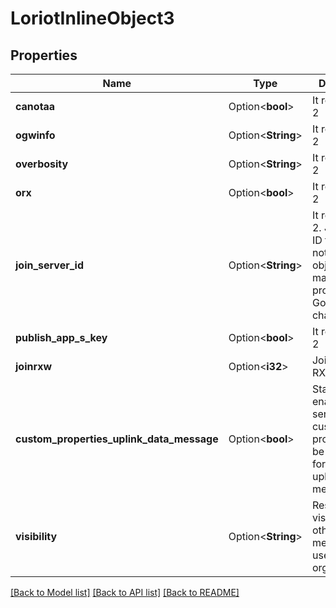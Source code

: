 # LoriotInlineObject3

## Properties

Name | Type | Description | Notes
------------ | ------------- | ------------- | -------------
**canotaa** | Option<**bool**> | It requires tier 2 | [optional]
**ogwinfo** | Option<**String**> | It requires tier 2 | [optional]
**overbosity** | Option<**String**> | It requires tier 2 | [optional]
**orx** | Option<**bool**> | It requires tier 2 | [optional]
**join_server_id** | Option<**String**> | It requires tier 2. Join Server ID to use. If not string, object with main properties. Going to change. | [optional]
**publish_app_s_key** | Option<**bool**> | It requires tier 2 | [optional]
**joinrxw** | Option<**i32**> | Join requests RX window | [optional]
**custom_properties_uplink_data_message** | Option<**bool**> | Status flag to enable/disable sending custom properties to be published for each uplink data message  | [optional]
**visibility** | Option<**String**> | Resource visibility to other members of user's organization | [optional]

[[Back to Model list]](../README.md#documentation-for-models) [[Back to API list]](../README.md#documentation-for-api-endpoints) [[Back to README]](../README.md)



